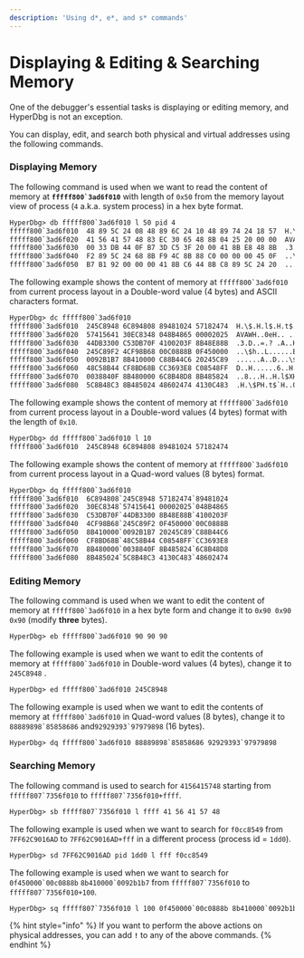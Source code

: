 ```yaml
---
description: 'Using d*, e*, and s* commands'
---
```


# Displaying & Editing & Searching Memory

One of the debugger's essential tasks is displaying or editing memory, and HyperDbg is not an exception.

You can display, edit, and search both physical and virtual addresses using the following commands.

### Displaying Memory

The following command is used when we want to read the content of memory at **``fffff800`3ad6f010``** with length of `0x50` from the memory layout view of process \(`4` a.k.a. system process\) in a hex byte format.

```diff
HyperDbg> db fffff800`3ad6f010 l 50 pid 4
fffff800`3ad6f010  48 89 5C 24 08 48 89 6C 24 10 48 89 74 24 18 57  H.\$.H.l$.H.t$.W
fffff800`3ad6f020  41 56 41 57 48 83 EC 30 65 48 8B 04 25 20 00 00  AVAWH..0eH.. ..
fffff800`3ad6f030  00 33 DB 44 0F B7 3D C5 3F 20 00 41 8B E8 48 8B  .3.D..=.? .A..H.
fffff800`3ad6f040  F2 89 5C 24 68 8B F9 4C 8B 88 C0 00 00 00 45 0F  ..\$h..L......E.
fffff800`3ad6f050  B7 B1 92 00 00 00 41 8B C6 44 8B C8 89 5C 24 20  ......A..D...\$
```

The following example shows the content of memory at ``fffff800`3ad6f010`` from current process layout in a Double-word value \(4 bytes\) and ASCII characters format.

```diff
HyperDbg> dc fffff800`3ad6f010
fffff800`3ad6f010  245C8948 6C894808 89481024 57182474  H.\$.H.l$.H.t$.W
fffff800`3ad6f020  57415641 30EC8348 048B4865 00002025  AVAWH..0eH.. ..
fffff800`3ad6f030  44DB3300 C53DB70F 4100203F 8B48E88B  .3.D..=.? .A..H.
fffff800`3ad6f040  245C89F2 4CF98B68 00C0888B 0F450000  ..\$h..L......E.
fffff800`3ad6f050  0092B1B7 8B410000 C88B44C6 20245C89  ......A..D...\$
fffff800`3ad6f060  48C58B44 CF8BD68B CC3693E8 C08548FF  D..H......6..H..
fffff800`3ad6f070  0038840F 8B480000 6C8B48D8 8B485824  ..8...H..H.l$XH.
fffff800`3ad6f080  5C8B48C3 8B485024 48602474 4130C483  .H.\$PH.t$`H..0A
```

The following example shows the content of memory at ``fffff800`3ad6f010`` from current process layout in a Double-word values \(4 bytes\) format with the length of `0x10`.

```diff
HyperDbg> dd fffff800`3ad6f010 l 10
fffff800`3ad6f010  245C8948 6C894808 89481024 57182474
```

The following example shows the content of memory at ``fffff800`3ad6f010`` from current process layout in a Quad-word values \(8 bytes\) format.

```diff
HyperDbg> dq fffff800`3ad6f010
fffff800`3ad6f010  6C894808`245C8948 57182474`89481024
fffff800`3ad6f020  30EC8348`57415641 00002025`048B4865
fffff800`3ad6f030  C53DB70F`44DB3300 8B48E88B`4100203F
fffff800`3ad6f040  4CF98B68`245C89F2 0F450000`00C0888B
fffff800`3ad6f050  8B410000`0092B1B7 20245C89`C88B44C6
fffff800`3ad6f060  CF8BD68B`48C58B44 C08548FF`CC3693E8
fffff800`3ad6f070  8B480000`0038840F 8B485824`6C8B48D8
fffff800`3ad6f080  8B485024`5C8B48C3 4130C483`48602474
```

### Editing Memory

The following command is used when we want to edit the content of memory at ``fffff800`3ad6f010`` in a hex byte form and change it to `0x90 0x90 0x90` \(modify **three** bytes\).

```diff
HyperDbg> eb fffff800`3ad6f010 90 90 90
```

The following example is used when we want to edit the contents of memory at ``fffff800`3ad6f010`` in Double-word values \(4 bytes\), change it to `245C8948` .

```diff
HyperDbg> ed fffff800`3ad6f010 245C8948
```

The following example is used when we want to edit the contents of memory at ``fffff800`3ad6f010`` in Quad-word values \(8 bytes\), change it to ``88889898`85858686``  and``92929393`97979898`` \(16 bytes\).

```diff
HyperDbg> dq fffff800`3ad6f010 88889898`85858686 92929393`97979898
```

### Searching Memory

The following command is used to search for `4156415748` starting from ``fffff807`7356f010`` to ``fffff807`7356f010+ffff``.

```diff
HyperDbg> sb fffff807`7356f010 l ffff 41 56 41 57 48 
```

The following example is used when we want to search for `f0cc8549` from `7FF62C9016AD` to `7FF62C9016AD+fff` in a different process \(process id = `1dd0`\).

```diff
HyperDbg> sd 7FF62C9016AD pid 1dd0 l fff f0cc8549 
```

The following example is used when we want to search for ``0f450000`00c0888b`` ``8b410000`0092b1b7`` from ``fffff807`7356f010`` to ``fffff807`7356f010+100``.

```diff
HyperDbg> sq fffff807`7356f010 l 100 0f450000`00c0888b 8b410000`0092b1b7
```

{% hint style="info" %}
If you want to perform the above actions on physical addresses, you can add **`!`** to any of the above commands.
{% endhint %}

